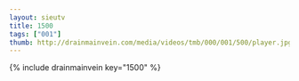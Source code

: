 ```yaml
--- 
layout: sieutv
title: 1500
tags: ["001"]
thumb: http://drainmainvein.com/media/videos/tmb/000/001/500/player.jpg
---
```

{% include drainmainvein key="1500" %} 
